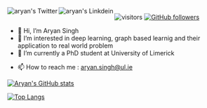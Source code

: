 <a href="https://twitter.com/aryan_solo">
  <img align="left" alt="aryan's Twitter" src="https://img.shields.io/badge/Twitter-1DA1F2?style=for-the-badge&logo=twitter&logoColor=white" />
</a>
<a href="https://www.linkedin.com/in/aryan-singh-902115156/">
  <img align="left" alt="aryan's Linkdein" src="https://img.shields.io/badge/LinkedIn-0077B5?style=for-the-badge&logo=linkedin&logoColor=white" />
</a>



![visitors](https://visitor-badge.laobi.icu/badge?page_id=aryan-at-ul.aryan-at-ul)
[![GitHub followers](https://img.shields.io/github/followers/aryan-at-ul.svg?style=social&label=Follow)](https://github.com/aryan-at-ul?tab=followers)

- 👋 Hi, I’m Aryan Singh
- 👀 I’m interested in deep learning, graph based learnig and their application to real world problem
- 🌱 I’m currently a PhD student at University of Limerick
<!-- - 💞️ Contact me about anything, im higly available ! -->
- 📫 How to reach me : aryan.singh@ul.ie  

[![Aryan's GitHub stats](https://github-readme-stats.vercel.app/api?username=aryan-at-ul&show_icons=true&theme=highcontrast&count_private=true&&hide=prs,contribs)](https://github.com/anuraghazra/github-readme-stats)

[![Top Langs](https://github-readme-stats.vercel.app/api/top-langs/?username=aryan-at-ul&layout=compact)](https://github.com/anuraghazra/github-readme-stats)

<!---
aryan-at-ul/aryan-at-ul is a ✨ special ✨ repository because its `README.md` (this file) appears on your GitHub profile.
You can click the Preview link to take a look at your changes.
--->
